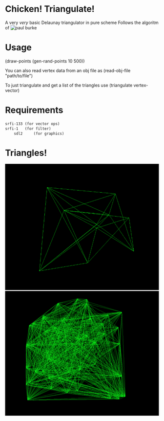 # Chicken! Triangulate!

A very _very_ basic Delaunay triangulator in pure scheme
Follows the algoritm of ![paul burke](http://paulbourke.net/papers/triangulate/)

# Usage

(draw-points (gen-rand-points 10 500))

You can also read vertex data from an obj file as
(read-obj-file "path/to/file")

To just triangulate and get a list of the triangles use
(triangulate vertex-vector)

# Requirements

	srfi-133 (for vector ops)
	srfi-1   (for filter)
        sdl2     (for graphics)

# Triangles!

![some](https://github.com/ramrunner/chicken-triangulate/blob/main/img/10p.png?raw=true)
![triangles](https://github.com/ramrunner/chicken-triangulate/blob/main/img/50p.png?raw=true)
